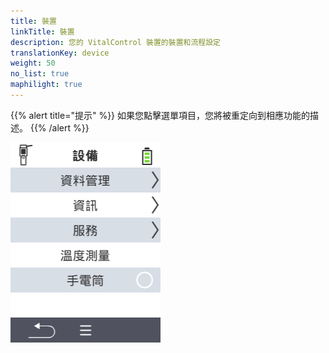 ```yaml
---
title: 裝置
linkTitle: 裝置
description: 您的 VitalControl 裝置的裝置和流程設定
translationKey: device
weight: 50
no_list: true
maphilight: true
---
```

{{% alert title="提示" %}}
如果您點擊選單項目，您將被重定向到相應功能的描述。
{{% /alert %}}

<img src="images/menu.png" alt="VitalControl 裝置" title="裝置" usemap="#workmap" class="maphilight" />

<map name="workmap">
  <area shape="rect" coords="2,40,238,80" alt="資料管理" title="執行資料備份、匯出您的資料並重置裝置&#10;滑鼠點擊：開啟文件" href="/zh/docs/device/data-management/">
  <area shape="rect" coords="2,80,238,120" alt="資訊" title="查看重要的軟體和硬體資訊&#10;滑鼠點擊：開啟文件" href="/zh/docs/device/info/">
  <area shape="rect" coords="2,120,238,160" alt="服務" title="檢查您的裝置驅動程式，更新您的韌體並執行範圍測試&#10;滑鼠點擊：開啟文件" href="/zh/docs/device/service/">
  <area shape="rect" coords="2,160,238,200" alt="溫度測量" title="測試您的裝置的溫度測量&#10;滑鼠點擊：開啟文件" href="/zh/docs/device/temperature-measurement/">
  <area shape="rect" coords="2,200,238,240" alt="手電筒" title="開啟或關閉您的 VitalControl 裝置的燈光&#10;滑鼠點擊：開啟文件" href="/zh/docs/device/flashlight/">

  <area shape="rect" coords="2,282,97,318" alt="返回" title="返回上一層" href="/zh/docs/menu/mainmenu/">
</map>
